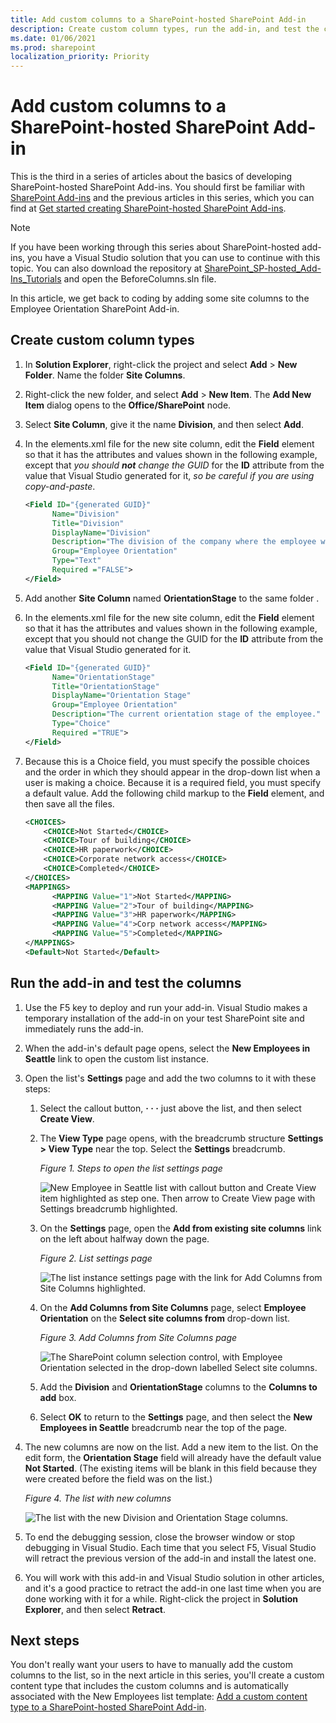 ```yaml
---
title: Add custom columns to a SharePoint-hosted SharePoint Add-in
description: Create custom column types, run the add-in, and test the columns.
ms.date: 01/06/2021
ms.prod: sharepoint
localization_priority: Priority
---
```


# Add custom columns to a SharePoint-hosted SharePoint Add-in

This is the third in a series of articles about the basics of developing SharePoint-hosted SharePoint Add-ins. You should first be familiar with [SharePoint Add-ins](sharepoint-add-ins.md) and the previous articles in this series, which you can find at [Get started creating SharePoint-hosted SharePoint Add-ins](get-started-creating-sharepoint-hosted-sharepoint-add-ins.md#Nextsteps).

> [!NOTE]
> If you have been working through this series about SharePoint-hosted add-ins, you have a Visual Studio solution that you can use to continue with this topic. You can also download the repository at [SharePoint_SP-hosted_Add-Ins_Tutorials](https://github.com/OfficeDev/SharePoint_SP-hosted_Add-Ins_Tutorials) and open the BeforeColumns.sln file.

In this article, we get back to coding by adding some site columns to the Employee Orientation SharePoint Add-in.

## Create custom column types

1. In **Solution Explorer**, right-click the project and select **Add** > **New Folder**. Name the folder **Site Columns**.
1. Right-click the new folder, and select **Add** > **New Item**. The **Add New Item** dialog opens to the **Office/SharePoint** node.
1. Select **Site Column**, give it the name **Division**, and then select **Add**.
1. In the elements.xml file for the new site column, edit the **Field** element so that it has the attributes and values shown in the following example, except that *you should **not** change the GUID* for the **ID** attribute from the value that Visual Studio generated for it, *so be careful if you are using copy-and-paste*.

    ```xml
    <Field ID="{generated GUID}"
          Name="Division"
          Title="Division"
          DisplayName="Division"
          Description="The division of the company where the employee works."
          Group="Employee Orientation"
          Type="Text"
          Required ="FALSE">
    </Field>
    ```

1. Add another **Site Column** named **OrientationStage** to the same folder .
1. In the elements.xml file for the new site column, edit the **Field** element so that it has the attributes and values shown in the following example, except that you should not change the GUID for the **ID** attribute from the value that Visual Studio generated for it.

    ```xml
    <Field ID="{generated GUID}"
          Name="OrientationStage"
          Title="OrientationStage"
          DisplayName="Orientation Stage"
          Group="Employee Orientation"
          Description="The current orientation stage of the employee."
          Type="Choice"
          Required ="TRUE">
    </Field>
    ```

1. Because this is a Choice field, you must specify the possible choices and the order in which they should appear in the drop-down list when a user is making a choice. Because it is a required field, you must specify a default value. Add the following child markup to the **Field** element, and then save all the files.

    ```xml
    <CHOICES>
        <CHOICE>Not Started</CHOICE>
        <CHOICE>Tour of building</CHOICE>
        <CHOICE>HR paperwork</CHOICE>
        <CHOICE>Corporate network access</CHOICE>
        <CHOICE>Completed</CHOICE>
    </CHOICES>
    <MAPPINGS>
          <MAPPING Value="1">Not Started</MAPPING>
          <MAPPING Value="2">Tour of building</MAPPING>
          <MAPPING Value="3">HR paperwork</MAPPING>
          <MAPPING Value="4">Corp network access</MAPPING>
          <MAPPING Value="5">Completed</MAPPING>
    </MAPPINGS>
    <Default>Not Started</Default>
    ```

## Run the add-in and test the columns

1. Use the F5 key to deploy and run your add-in. Visual Studio makes a temporary installation of the add-in on your test SharePoint site and immediately runs the add-in.
1. When the add-in's default page opens, select the **New Employees in Seattle** link to open the custom list instance.
1. Open the list's **Settings** page and add the two columns to it with these steps:

    1. Select the callout button, **· · ·** just above the list, and then select **Create View**.
    1. The **View Type** page opens, with the breadcrumb structure **Settings > View Type** near the top. Select the **Settings** breadcrumb.

        *Figure 1. Steps to open the list settings page*

        ![New Employee in Seattle list with callout button and Create View item highlighted as step one. Then arrow to Create View page with Settings breadcrumb highlighted.](../images/6c119cae-adf8-42ff-9890-f3aa1e11719d.png)

    1. On the **Settings** page, open the **Add from existing site columns** link on the left about halfway down the page.

        *Figure 2. List settings page*

        ![The list instance settings page with the link for Add Columns from Site Columns highlighted.](../images/a8698b77-b9d2-40f6-89f6-ccc3c6e06073.png)

    1. On the **Add Columns from Site Columns** page, select **Employee Orientation** on the **Select site columns from** drop-down list.

        *Figure 3. Add Columns from Site Columns page*

        ![The SharePoint column selection control, with Employee Orientation selected in the drop-down labelled Select site columns.](../images/3b33c622-c52a-45fd-8ea1-d7f307539753.png)

    1. Add the **Division** and **OrientationStage** columns to the **Columns to add** box.
    1. Select **OK** to return to the **Settings** page, and then select the **New Employees in Seattle** breadcrumb near the top of the page.

1. The new columns are now on the list. Add a new item to the list. On the edit form, the **Orientation Stage** field will already have the default value **Not Started**. (The existing items will be blank in this field because they were created before the field was on the list.)

    *Figure 4. The list with new columns*

    ![The list with the new Division and Orientation Stage columns.](../images/d4e17424-c06b-4635-aab8-4912cee5fe35.png)

1. To end the debugging session, close the browser window or stop debugging in Visual Studio. Each time that you select F5, Visual Studio will retract the previous version of the add-in and install the latest one.
1. You will work with this add-in and Visual Studio solution in other articles, and it's a good practice to retract the add-in one last time when you are done working with it for a while. Right-click the project in **Solution Explorer**, and then select **Retract**.

## Next steps

You don't really want your users to have to manually add the custom columns to the list, so in the next article in this series, you'll create a custom content type that includes the custom columns and is automatically associated with the New Employees list template: [Add a custom content type to a SharePoint-hosted SharePoint Add-in](add-a-custom-content-type-to-a-sharepoint-hosted-sharepoint-add-in.md).
